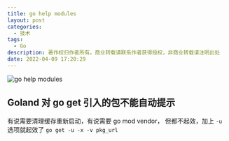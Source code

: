 ```yaml
---
title: go help modules
layout: post
categories:
  - 技术
tags:
  - Go
description: 著作权归作者所有。商业转载请联系作者获得授权，非商业转载请注明出处
date: 2022-04-09 17:20:29
---
```



![go help modules](/imgs/2022-04-09_17-24.png "a")

## Goland 对 go get 引入的包不能自动提示 ##
有说需要清理缓存重新启动，有说需要 go mod vendor， 但都不起效，加上 `-u` 选项就起效了
`go get -u -x -v pkg_url`
